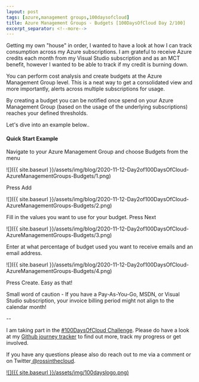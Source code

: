 ```yaml
---
layout: post
tags: [azure,management groups,100daysofcloud]
title: Azure Management Groups - Budgets [100DaysOfCloud Day 2/100] 
excerpt_separator: <!--more-->
---
```

Getting my own "house" in order, I wanted to have a look at how I can track consumption across my Azure subscriptions. I am grateful to receive Azure credits each month from my Visual Studio subscription and as an MCT benefit, however I wanted to be able to track if my credit is burning down. 

You can perform cost analysis and create budgets at the Azure Management Group level. This is a neat way to get a consolidated view and more importantly, alerts across multiple subscriptions for usage.

By creating a budget you can be notified once spend on your Azure Management Group (based on the usage of the underlying subscriptions) reaches your defined thresholds. 

Let's dive into an example below..

<!--more-->

#### Quick Start Example

Navigate to your Azure Management Group and choose Budgets from the menu

![]({{ site.baseurl }}/assets/img/blog/2020-11-12-Day2of100DaysOfCloud-AzureManagementGroups-Budgets/1.png)

Press Add

![]({{ site.baseurl }}/assets/img/blog/2020-11-12-Day2of100DaysOfCloud-AzureManagementGroups-Budgets/2.png)

Fill in the values you want to use for your budget. Press Next

![]({{ site.baseurl }}/assets/img/blog/2020-11-12-Day2of100DaysOfCloud-AzureManagementGroups-Budgets/3.png)

Enter at what percentage of budget used you want to receive emails and an email address.

![]({{ site.baseurl }}/assets/img/blog/2020-11-12-Day2of100DaysOfCloud-AzureManagementGroups-Budgets/4.png)

Press Create. Easy as that!

Small word of caution - If you have a Pay-As-You-Go, MSDN, or Visual Studio subscription, your invoice billing period might not align to the calendar month!

--

I am taking part in the <a href="https://100daysofcloud.com/" target="_blank">#100DaysOfCloud Challenge</a>. Please do have a look at my <a href="https://github.com/rossinthecloud/100DaysOfCloud" target="_blank">Github journey tracker</a> to find out more, track my progress or get involved.

If you have any questions please also do reach out to me via a comment or on Twitter<a href="https://www.twitter.com/rossinthecloud" target="_blank"> @rossinthecloud</a>.

<a href="https://github.com/rossinthecloud/100DaysOfCloud" target="_blank">![]({{ site.baseurl }}/assets/img/100dayslogo.png)</a>

